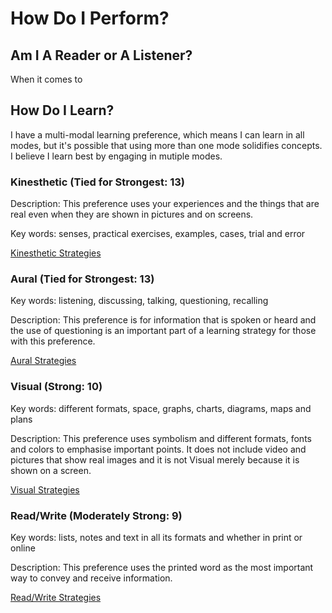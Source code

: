 # How Do I Perform?

## Am I A Reader or A Listener?

When it comes to

## How Do I Learn?

I have a multi-modal learning preference, which means I can learn in all modes, but it's possible that using more than one mode solidifies concepts. I believe I learn best by engaging in mutiple modes.

### Kinesthetic (Tied for Strongest: 13)

Description: This preference uses your experiences and the things that are real even when they are shown in pictures and on screens.

Key words: senses, practical exercises, examples, cases, trial and error

[Kinesthetic Strategies](http://vark-learn.com/strategies/kinesthetic-strategies/)

### Aural (Tied for Strongest: 13)

Key words: listening, discussing, talking, questioning, recalling

Description: This preference is for information that is spoken or heard and the use of questioning is an important part of a learning strategy for those with this preference.

[Aural Strategies](http://vark-learn.com/strategies/aural-strategies/)

### Visual (Strong: 10)

Key words: different formats, space, graphs, charts, diagrams, maps and plans

Description: This preference uses symbolism and different formats, fonts and colors to emphasise important points. It does not include video and pictures that show real images and it is not Visual merely because it is shown on a screen.

[Visual Strategies](http://vark-learn.com/strategies/visual-strategies/)

### Read/Write (Moderately Strong: 9)

Key words: lists, notes and text in all its formats and whether in print or online

Description: This preference uses the printed word as the most important way to convey and receive information.

[Read/Write Strategies](http://vark-learn.com/strategies/readwrite-strategies/)
